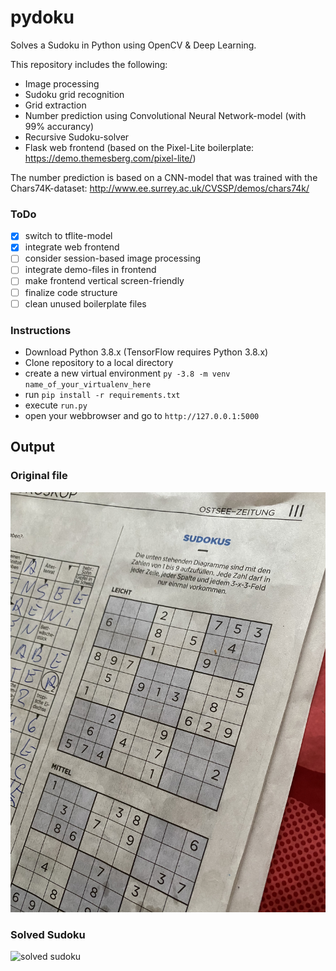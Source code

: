 # pydoku
Solves a Sudoku in Python using OpenCV & Deep Learning.

This repository includes the following:
- Image processing
- Sudoku grid recognition
- Grid extraction
- Number prediction using Convolutional Neural Network-model (with 99% accurancy) 
- Recursive Sudoku-solver
- Flask web frontend (based on the Pixel-Lite boilerplate: https://demo.themesberg.com/pixel-lite/)

The number prediction is based on a CNN-model that was trained with the Chars74K-dataset: http://www.ee.surrey.ac.uk/CVSSP/demos/chars74k/

### ToDo
- [x] switch to tflite-model
- [x] integrate web frontend
- [ ] consider session-based image processing
- [ ] integrate demo-files in frontend
- [ ] make frontend vertical screen-friendly
- [ ] finalize code structure
- [ ] clean unused boilerplate files

### Instructions

- Download Python 3.8.x (TensorFlow requires Python 3.8.x)
- Clone repository to a local directory
- create a new virtual environment `py -3.8 -m venv name_of_your_virtualenv_here`
- run `pip install -r requirements.txt`
- execute `run.py`
- open your webbrowser and go to `http://127.0.0.1:5000`

## Output

### Original file
![original sudoku](https://github.com/HannesHolst1/pydoku/blob/master/backend/test_files/test9.jpg?raw=true)

### Solved Sudoku
![solved sudoku](https://github.com/HannesHolst1/pydoku/blob/master/backend/output/test9_output.png?raw=true)
